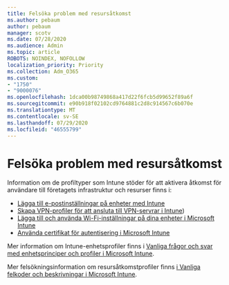```yaml
---
title: Felsöka problem med resursåtkomst
ms.author: pebaum
author: pebaum
manager: scotv
ms.date: 07/28/2020
ms.audience: Admin
ms.topic: article
ROBOTS: NOINDEX, NOFOLLOW
localization_priority: Priority
ms.collection: Adm_O365
ms.custom:
- "1750"
- "9000076"
ms.openlocfilehash: 1dca00b98749868a417d22f6fcb5d99652f89a6f
ms.sourcegitcommit: e90b918f02102cd9764881c2d8c914567c6b070e
ms.translationtype: MT
ms.contentlocale: sv-SE
ms.lasthandoff: 07/29/2020
ms.locfileid: "46555799"
---
```

# <a name="troubleshoot-resource-access-issues"></a>Felsöka problem med resursåtkomst

Information om de profiltyper som Intune stöder för att aktivera åtkomst för användare till företagets infrastruktur och resurser finns i:

- [Lägga till e-postinställningar på enheter med Intune](https://docs.microsoft.com/intune/email-settings-configure)
- [Skapa VPN-profiler för att ansluta till VPN-servrar i Intune](https://docs.microsoft.com/intune/vpn-settings-configure))
- [Lägga till och använda Wi-Fi-inställningar på dina enheter i Microsoft Intune](https://docs.microsoft.com/intune/wi-fi-settings-configure)
- [Använda certifikat för autentisering i Microsoft Intune](https://docs.microsoft.com/intune/certificates-configure)

Mer information om Intune-enhetsprofiler finns i [Vanliga frågor och svar med enhetsprinciper och profiler i Microsoft Intune](https://docs.microsoft.com/intune/device-profile-troubleshoot).

Mer felsökningsinformation om resursåtkomstprofiler finns [i Vanliga felkoder och beskrivningar i Microsoft Intune](https://docs.microsoft.com/intune/troubleshoot-company-resource-access-problems).